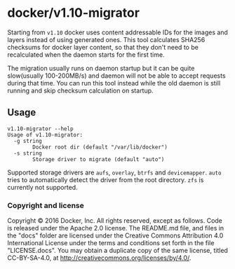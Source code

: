 # docker/v1.10-migrator

Starting from `v1.10` docker uses content addressable IDs for the images and layers instead of using generated ones. This tool calculates SHA256 checksums for docker layer content, so that they don't need to be recalculated when the daemon starts for the first time.

The migration usually runs on daemon startup but it can be quite slow(usually 100-200MB/s) and daemon will not be able to accept requests during that time. You can run this tool instead while the old daemon is still running and skip checksum calculation on startup.

## Usage

```
v1.10-migrator --help
Usage of v1.10-migrator:
  -g string
    	Docker root dir (default "/var/lib/docker")
  -s string
    	Storage driver to migrate (default "auto")
```

Supported storage drivers are `aufs`, `overlay`, `btrfs` and `devicemapper`. `auto` tries to automatically detect the driver from the root directory. `zfs` is currently not supported.

### Copyright and license

Copyright © 2016 Docker, Inc. All rights reserved, except as follows. Code
is released under the Apache 2.0 license. The README.md file, and files in the
"docs" folder are licensed under the Creative Commons Attribution 4.0
International License under the terms and conditions set forth in the file
"LICENSE.docs". You may obtain a duplicate copy of the same license, titled
CC-BY-SA-4.0, at http://creativecommons.org/licenses/by/4.0/.
